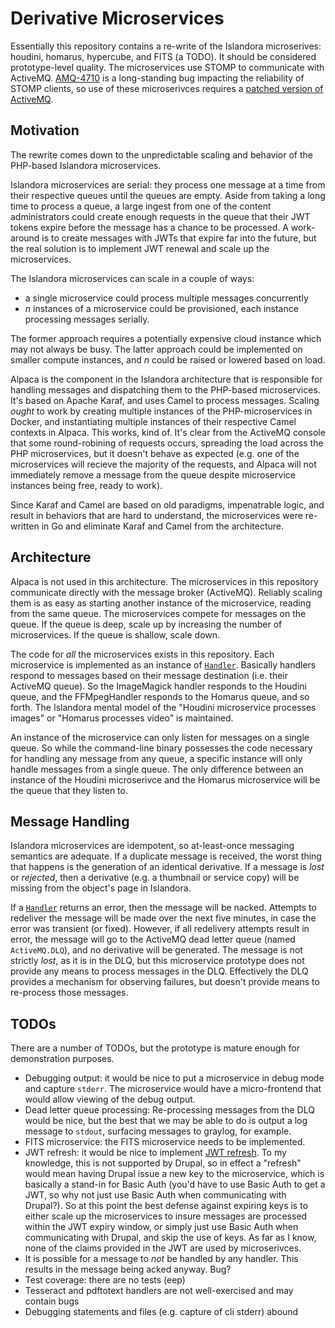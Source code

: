 # Derivative Microservices

Essentially this repository contains a re-write of the Islandora microserives: houdini, homarus, hypercube, and FITS (a TODO).  It should be considered prototype-level quality.  The microservices use STOMP to communicate with ActiveMQ.  [AMQ-4710](https://issues.apache.org/jira/browse/AMQ-4710) is a long-standing bug impacting the reliability of STOMP clients, so use of these microserivces requires a [patched version of ActiveMQ](https://github.com/jhu-idc/idc-isle-buildkit/pull/89).

## Motivation

The rewrite comes down to the unpredictable scaling and behavior of the PHP-based Islandora microservices.  

Islandora microservices are serial: they process one message at a time from their respective queues until the queues are empty.  Aside from taking a long time to process a queue, a large ingest from one of the content administrators could create enough requests in the queue that their JWT tokens expire before the message has a chance to be processed.  A work-around is to create messages with JWTs that expire far into the future, but the real solution is to implement JWT renewal and scale up the microservices.

The Islandora microservices can scale in a couple of ways:
* a single microservice could process multiple messages concurrently
* _n_ instances of a microservice could be provisioned, each instance processing messages serially.

The former approach requires a potentially expensive cloud instance which may not always be busy.  The latter approach could be implemented on smaller compute instances, and _n_ could be raised or lowered based on load.

Alpaca is the component in the Islandora architecture that is responsible for handling messages and dispatching them to the PHP-based microservices.  It's based on Apache Karaf, and uses Camel to process messages.  Scaling _ought_ to work by creating multiple instances of the PHP-microservices in Docker, and instantiating multiple instances of their respective Camel contexts in Alpaca.  This works, kind of.  It's clear from the ActiveMQ console that some round-robining of requests occurs, spreading the load across the PHP microservices, but it doesn't behave as expected (e.g. one of the microservices will recieve the majority of the requests, and Alpaca will not immediately remove a message from the queue despite microservice instances being free, ready to work).

Since Karaf and Camel are based on old paradigms, impenatrable logic, and result in behaviors that are hard to understand, the microservices were re-written in Go and eliminate Karaf and Camel from the architecture.

## Architecture

Alpaca is not used in this architecture.  The microservices in this repository communicate directly with the message broker (ActiveMQ).  Reliably scaling them is as easy as starting another instance of the microservice, reading from the same queue.  The microservices compete for messages on the queue.  If the queue is deep, scale up by increasing the number of microservices.  If the queue is shallow, scale down.

The code for _all_ the microservices exists in this repository.  Each microservice is implemented as an instance of [`Handler`](https://github.com/jhu-idc/derivative-ms/blob/master/listener/listener.go#L51).  Basically handlers respond to messages based on their message destination (i.e. their ActiveMQ queue).  So the ImageMagick handler responds to the Houdini queue, and the FFMpegHandler responds to the Homarus queue, and so forth.  The Islandora mental model of the "Houdini microservice processes images" or "Homarus processes video" is maintained.

An instance of the microservice can only listen for messages on a single queue.  So while the command-line binary possesses the code necessary for handling any message from any queue, a specific instance will only handle messages from a single queue.  The only difference between an instance of the Houdini microserivce and the Homarus microservice will be the queue that they listen to.


## Message Handling

Islandora microservices are idempotent, so at-least-once messaging semantics are adequate.  If a duplicate message is received, the worst thing that happens is the generation of an identical derivative.  If a message is _lost_ or _rejected_, then a derivative (e.g. a thumbnail or service copy) will be missing from the object's page in Islandora.

If a [`Handler`](https://github.com/jhu-idc/derivative-ms/blob/master/listener/listener.go#L51) returns an error, then the message will be nacked.  Attempts to redeliver the message will be made over the next five minutes, in case the error was transient (or fixed).  However, if all redelivery attempts result in error, the message will go to the ActiveMQ dead letter queue (named `ActiveMQ.DLQ`), and no derivative will be generated.  The message is not strictly _lost_, as it is in the DLQ, but this microservice prototype does not provide any means to process messages in the DLQ.  Effectively the DLQ provides a mechanism for observing failures, but doesn't provide means to re-process those messages.

## TODOs

There are a number of TODOs, but the prototype is mature enough for demonstration purposes.

* Debugging output: it would be nice to put a microservice in debug mode and capture `stderr`.  The microservice would have a micro-frontend that would allow viewing of the debug output.
* Dead letter queue processing: Re-processing messages from the DLQ would be nice, but the best that we may be able to do is output a log message to `stdout`, surfacing messages to graylog, for example.
* FITS microservice: the FITS microservice needs to be implemented.
* JWT refresh: it would be nice to implement [JWT refresh](https://auth0.com/blog/refresh-tokens-what-are-they-and-when-to-use-them/).  To my knowledge, this is not supported by Drupal, so in effect a "refresh" would mean having Drupal issue a new key to the microservice, which is basically a stand-in for Basic Auth (you'd have to use Basic Auth to get a JWT, so why not just use Basic Auth when communicating with Drupal?).  So at this point the best defense against expiring keys is to either scale up the microservices to insure messages are processed within the JWT expiry window, or simply just use Basic Auth when communicating with Drupal, and skip the use of keys.  As far as I know, none of the claims provided in the JWT are used by microserivces.
* It is possible for a message to _not_ be handled by any handler.  This results in the message being acked anyway.  Bug?
* Test coverage: there are no tests (eep)
* Tesseract and pdftotext handlers are not well-exercised and may contain bugs
* Debugging statements and files (e.g. capture of cli stderr) abound



